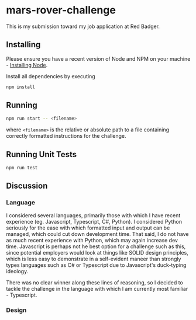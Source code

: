 # mars-rover-challenge

This is my submission toward my job application at Red Badger.

## Installing

Please ensure you have a recent version of Node and NPM on your machine - [Installing Node](https://nodejs.org/en/download).

Install all dependencies by executing

```bash
npm install
```

## Running

```bash
npm run start -- <filename>

```

where `<filename>` is the relative or absolute path to a file containing correctly formatted instructions for the challenge.

## Running Unit Tests

```bash
npm run test
```

## Discussion

### Language

I considered several languages, primarily those with which I have recent experience (eg. Javascript, Typescript, C#, Python). I considered Python seriously for the ease with which formatted input and output can be managed, which could cut down development time. That said, I do not have as much recent experience with Python, which may again increase dev time. Javascript is perhaps not he best option for a challenge such as this, since potential employers would look at things like SOLID design principles, which is less easy to demonstrate in a self-evident maneer than strongly types languages such as C# or Typescript due to Javascript's duck-typing ideology.

There was no clear winner along these lines of reasoning, so I decided to tackle the challenge in the language with which I am currently most familiar - Typescript.

### Design
